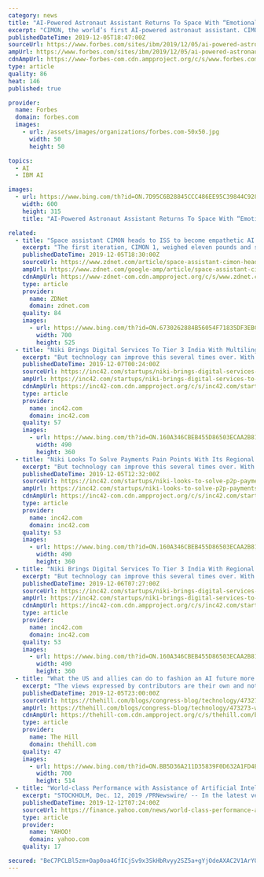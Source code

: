 ```yaml
---
category: news
title: "AI-Powered Astronaut Assistant Returns To Space With “Emotional Intelligence”"
excerpt: "CIMON, the world’s first AI-powered astronaut assistant. CIMON-2 includes more sensitive microphones, more robust computers, and IBM Watson Tone Analyzer technology, which uses linguistic analysis to detect emotion from the tone of a conversation. As with the original CIMON, CIMON-2 will use a dozen internal rotors to maneuver weightlessly ..."
publishedDateTime: 2019-12-05T18:47:00Z
sourceUrl: https://www.forbes.com/sites/ibm/2019/12/05/ai-powered-astronaut-assistant-returns-to-space-with-emotional-intelligence/
ampUrl: https://www.forbes.com/sites/ibm/2019/12/05/ai-powered-astronaut-assistant-returns-to-space-with-emotional-intelligence/amp/
cdnAmpUrl: https://www-forbes-com.cdn.ampproject.org/c/s/www.forbes.com/sites/ibm/2019/12/05/ai-powered-astronaut-assistant-returns-to-space-with-emotional-intelligence/amp/
type: article
quality: 86
heat: 146
published: true

provider:
  name: Forbes
  domain: forbes.com
  images:
    - url: /assets/images/organizations/forbes.com-50x50.jpg
      width: 50
      height: 50

topics:
  - AI
  - IBM AI

images:
  - url: https://www.bing.com/th?id=ON.7D95C6B28845CCC486EE95C39844C928
    width: 600
    height: 315
    title: "AI-Powered Astronaut Assistant Returns To Space With “Emotional Intelligence”"

related:
  - title: "Space assistant CIMON heads to ISS to become empathetic AI partner for astronauts"
    excerpt: "The first iteration, CIMON 1, weighed eleven pounds and served as a free-floating AI assistant for astronauts as they completed mission duties in space. The assistant was able to understand what the astronauts were saying in context, as well as the intention behind it. Like tabletop assistants, CIMON 1 could recognize speech and speak with a ..."
    publishedDateTime: 2019-12-05T18:30:00Z
    sourceUrl: https://www.zdnet.com/article/space-assistant-cimon-heads-to-iss-to-become-empathetic-ai-partner-for-astronauts/
    ampUrl: https://www.zdnet.com/google-amp/article/space-assistant-cimon-heads-to-iss-to-become-empathetic-ai-partner-for-astronauts/
    cdnAmpUrl: https://www-zdnet-com.cdn.ampproject.org/c/s/www.zdnet.com/google-amp/article/space-assistant-cimon-heads-to-iss-to-become-empathetic-ai-partner-for-astronauts/
    type: article
    provider:
      name: ZDNet
      domain: zdnet.com
    quality: 84
    images:
      - url: https://www.bing.com/th?id=ON.6730262884B56054F71835DF3EBCEABF
        width: 700
        height: 525
  - title: "Niki Brings Digital Services To Tier 3 India With Multilingual AI Assistant"
    excerpt: "But technology can improve this several times over. With instant resolutions to fintech queries from novice users, Bengaluru-based conversational AI assistant Niki is looking to do just that. The startup aims to replace hyperlocal agents or the middle-layer of human fintech assistants with its voice assistant. Founded in 2015 by Shishir Modi ..."
    publishedDateTime: 2019-12-07T00:24:00Z
    sourceUrl: https://inc42.com/startups/niki-brings-digital-services-to-tier-3-india-with-regional-language-ai-assistant/
    ampUrl: https://inc42.com/startups/niki-brings-digital-services-to-tier-3-india-with-regional-language-ai-assistant/amp/
    cdnAmpUrl: https://inc42-com.cdn.ampproject.org/c/s/inc42.com/startups/niki-brings-digital-services-to-tier-3-india-with-regional-language-ai-assistant/amp/
    type: article
    provider:
      name: inc42.com
      domain: inc42.com
    quality: 57
    images:
      - url: https://www.bing.com/th?id=ON.160A346CBEB455D86503ECAA2B81C13D
        width: 490
        height: 360
  - title: "Niki Looks To Solve Payments Pain Points With Its Regional Language AI Assistant..."
    excerpt: "But technology can improve this several times over. With instant resolutions to fintech queries from novice users, Bengaluru-based conversational AI chatbot Niki is looking to do just that. The startup aims to replace hyperlocal agents or the middle-layer of human fintech assistants with its voice assistant. Founded in 2015 by Shishir Modi ..."
    publishedDateTime: 2019-12-05T12:32:00Z
    sourceUrl: https://inc42.com/startups/niki-looks-to-solve-p2p-payments-pain-points-with-its-regional-language-ai-assistant/
    ampUrl: https://inc42.com/startups/niki-looks-to-solve-p2p-payments-pain-points-with-its-regional-language-ai-assistant/amp/?utm_medium=Social&utm_source=telegram
    cdnAmpUrl: https://inc42-com.cdn.ampproject.org/c/s/inc42.com/startups/niki-looks-to-solve-p2p-payments-pain-points-with-its-regional-language-ai-assistant/amp/?utm_medium=Social&utm_source=telegram
    type: article
    provider:
      name: inc42.com
      domain: inc42.com
    quality: 53
    images:
      - url: https://www.bing.com/th?id=ON.160A346CBEB455D86503ECAA2B81C13D
        width: 490
        height: 360
  - title: "Niki Brings Digital Services To Tier 3 India With Regional Language AI Assistant..."
    excerpt: "But technology can improve this several times over. With instant resolutions to fintech queries from novice users, Bengaluru-based conversational AI assistant Niki is looking to do just that. The startup aims to replace hyperlocal agents or the middle-layer of human fintech assistants with its voice assistant. Founded in 2015 by Shishir Modi ..."
    publishedDateTime: 2019-12-06T07:27:00Z
    sourceUrl: https://inc42.com/startups/niki-brings-digital-services-to-tier-3-india-with-regional-language-ai-assistant/
    ampUrl: https://inc42.com/startups/niki-brings-digital-services-to-tier-3-india-with-regional-language-ai-assistant/amp/
    cdnAmpUrl: https://inc42-com.cdn.ampproject.org/c/s/inc42.com/startups/niki-brings-digital-services-to-tier-3-india-with-regional-language-ai-assistant/amp/
    type: article
    provider:
      name: inc42.com
      domain: inc42.com
    quality: 53
    images:
      - url: https://www.bing.com/th?id=ON.160A346CBEB455D86503ECAA2B81C13D
        width: 490
        height: 360
  - title: "What the US and allies can do to fashion an AI future more consistent with shared interests"
    excerpt: "The views expressed by contributors are their own and not the view of The Hill Congress asked us to serve on a bipartisan commission of tech leaders, scientists, and national security professionals to explore the relationship between artificial intelligence (AI) and national security. Our work is not complete, but our initial assessment is ..."
    publishedDateTime: 2019-12-05T23:00:00Z
    sourceUrl: https://thehill.com/blogs/congress-blog/technology/473273-what-the-us-and-allies-can-do-to-fashion-an-ai-future-more
    ampUrl: https://thehill.com/blogs/congress-blog/technology/473273-what-the-us-and-allies-can-do-to-fashion-an-ai-future-more?amp
    cdnAmpUrl: https://thehill-com.cdn.ampproject.org/c/s/thehill.com/blogs/congress-blog/technology/473273-what-the-us-and-allies-can-do-to-fashion-an-ai-future-more?amp
    type: article
    provider:
      name: The Hill
      domain: thehill.com
    quality: 47
    images:
      - url: https://www.bing.com/th?id=ON.BB5D36A211D35839F0D632A1FD4B3BD3
        width: 700
        height: 514
  - title: "World-class Performance with Assistance of Artificial Intelligence"
    excerpt: "STOCKHOLM, Dec. 12, 2019 /PRNewswire/ -- In the latest version of Ortoma Treatment Solution, OTS 4, Ortoma has introduced support of Artificial Intelligence. The system drastically reduces the time needed for pre-operatively planning of a hip implant in 3D, which has created a big interest for the company's unique solution. Performance has been ..."
    publishedDateTime: 2019-12-12T07:24:00Z
    sourceUrl: https://finance.yahoo.com/news/world-class-performance-assistance-artificial-071700500.html
    type: article
    provider:
      name: YAHOO!
      domain: yahoo.com
    quality: 17

secured: "BeC7PCLBl5zm+Oap0oa4GfICjSv9x3SkHbRvyy2SZ5a+gYjOdeAXAC2V1ArYQsf9IJjkSck/ZRvbe0KCYVPPsS/f6PBX0lF/jmLrt+ueDqbNTdxS/5RqaLQ/ZdRH/AEm+FFUSh4cxgFYJ5ljyzUIK3EnqxpukVxLYlXAidH1jzdAgqLoskwpgeD9C+9ulHdPTU4P3mvZf83hL3SbMqNYlf3B/Bi47aIBnlJAWY6yk5mxybGS09INNhVfAPND6EzyIPby2EbOsm/P5HhDj9JySQ==;vuEFq6hj/Mg2d6TJTh4Knw=="
---
```


